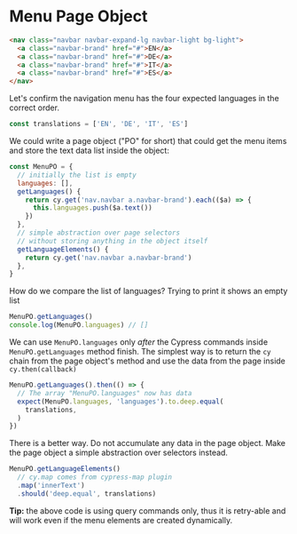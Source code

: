 # Menu Page Object

<!-- fiddle Menu page object -->

```html hide
<nav class="navbar navbar-expand-lg navbar-light bg-light">
  <a class="navbar-brand" href="#">EN</a>
  <a class="navbar-brand" href="#">DE</a>
  <a class="navbar-brand" href="#">IT</a>
  <a class="navbar-brand" href="#">ES</a>
</nav>
```

Let's confirm the navigation menu has the four expected languages in the correct order.

```js
const translations = ['EN', 'DE', 'IT', 'ES']
```

We could write a page object ("PO" for short) that could get the menu items and store the text data list inside the object:

```js
const MenuPO = {
  // initially the list is empty
  languages: [],
  getLanguages() {
    return cy.get('nav.navbar a.navbar-brand').each(($a) => {
      this.languages.push($a.text())
    })
  },
  // simple abstraction over page selectors
  // without storing anything in the object itself
  getLanguageElements() {
    return cy.get('nav.navbar a.navbar-brand')
  },
}
```

How do we compare the list of languages? Trying to print it shows an empty list

```js skip
MenuPO.getLanguages()
console.log(MenuPO.languages) // []
```

We can use `MenuPO.languages` only _after_ the Cypress commands inside `MenuPO.getLanguages` method finish. The simplest way is to return the `cy` chain from the page object's method and use the data from the page inside `cy.then(callback)`

```js
MenuPO.getLanguages().then(() => {
  // The array "MenuPO.languages" now has data
  expect(MenuPO.languages, 'languages').to.deep.equal(
    translations,
  )
})
```

There is a better way. Do not accumulate any data in the page object. Make the page object a simple abstraction over selectors instead.

```js
MenuPO.getLanguageElements()
  // cy.map comes from cypress-map plugin
  .map('innerText')
  .should('deep.equal', translations)
```

**Tip:** the above code is using query commands only, thus it is retry-able and will work even if the menu elements are created dynamically.

<!-- fiddle-end -->
